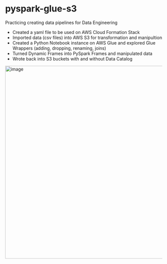 # pyspark-glue-s3
Practicing creating data pipelines for Data Engineering

- Created a yaml file to be used on AWS Cloud Formation Stack<br>
- Imported data (csv files) into AWS S3 for transformation and manipultion<br>
- Created a Python Notebook instance on AWS Glue and explored Glue Wrappers (adding, dropping, renaming, joins)<br>
- Turned Dynamic Frames into PySpark Frames and manipulated data<br>
- Wrote back into S3 buckets with and without Data Catalog<br>
  
<img width="617" alt="image" src="https://github.com/user-attachments/assets/7ecb5fdd-7db8-4148-9d0e-7dbff2240685" />
